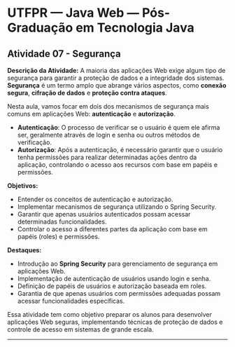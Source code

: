 # UTFPR — Java Web — Pós-Graduação em Tecnologia Java

## Atividade 07 - Segurança

**Descrição da Atividade:**
A maioria das aplicações Web exige algum tipo de segurança para garantir a proteção de dados e a integridade dos sistemas. **Segurança** é um termo amplo que abrange vários aspectos, como **conexão segura**, **cifração de dados** e **proteção contra ataques**.

Nesta aula, vamos focar em dois dos mecanismos de segurança mais comuns em aplicações Web: **autenticação** e **autorização**. 

- **Autenticação**: O processo de verificar se o usuário é quem ele afirma ser, geralmente através de login e senha ou outros métodos de verificação.
- **Autorização**: Após a autenticação, é necessário garantir que o usuário tenha permissões para realizar determinadas ações dentro da aplicação, controlando o acesso aos recursos com base em papéis e permissões.

**Objetivos:**
- Entender os conceitos de autenticação e autorização.
- Implementar mecanismos de segurança utilizando o Spring Security.
- Garantir que apenas usuários autenticados possam acessar determinadas funcionalidades.
- Controlar o acesso a diferentes partes da aplicação com base em papéis (roles) e permissões.

**Destaques:**
- Introdução ao **Spring Security** para gerenciamento de segurança em aplicações Web.
- Implementação de autenticação de usuários usando login e senha.
- Definição de papéis de usuários e autorização baseada em roles.
- Garantia de que apenas usuários com permissões adequadas possam acessar funcionalidades específicas.

Essa atividade tem como objetivo preparar os alunos para desenvolver aplicações Web seguras, implementando técnicas de proteção de dados e controle de acesso em sistemas de grande escala.

---
